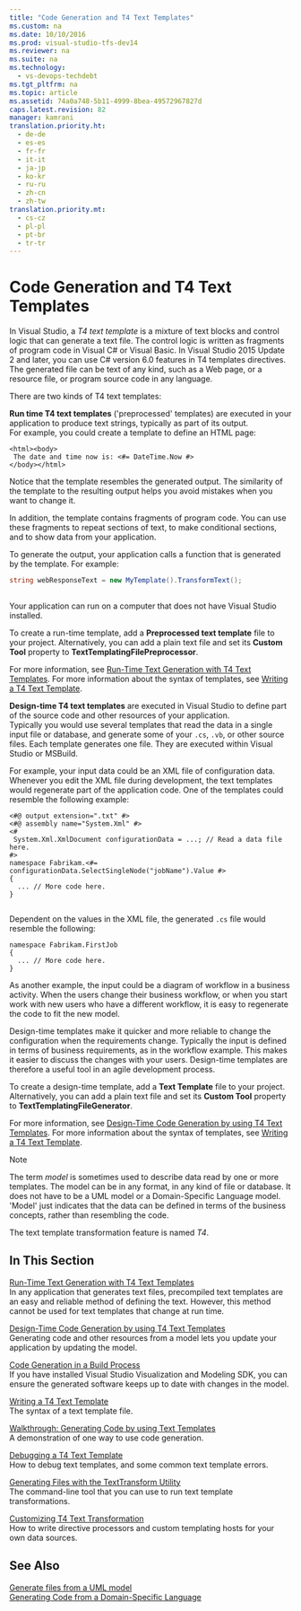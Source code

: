 ```yaml
---
title: "Code Generation and T4 Text Templates"
ms.custom: na
ms.date: 10/10/2016
ms.prod: visual-studio-tfs-dev14
ms.reviewer: na
ms.suite: na
ms.technology: 
  - vs-devops-techdebt
ms.tgt_pltfrm: na
ms.topic: article
ms.assetid: 74a0a748-5b11-4999-8bea-49572967827d
caps.latest.revision: 82
manager: kamrani
translation.priority.ht: 
  - de-de
  - es-es
  - fr-fr
  - it-it
  - ja-jp
  - ko-kr
  - ru-ru
  - zh-cn
  - zh-tw
translation.priority.mt: 
  - cs-cz
  - pl-pl
  - pt-br
  - tr-tr
---
```

# Code Generation and T4 Text Templates
In Visual Studio, a *T4 text template* is a mixture of text blocks and control logic that can generate a text file. The control logic is written as fragments of program code in Visual C# or Visual Basic. In Visual Studio 2015 Update 2 and later, you can use C# version 6.0 features in T4 templates directives. The generated file can be text of any kind, such as a Web page, or a resource file, or program source code in any language.  
  
 There are two kinds of T4 text templates:  
  
 **Run time T4 text templates** ('preprocessed' templates) are executed in your application to produce text strings, typically as part of its output.  
 For example, you could create a template to define an HTML page:  
  
```  
<html><body>  
 The date and time now is: <#= DateTime.Now #>  
</body></html>  
```  
  
 Notice that the template resembles the generated output. The similarity of the template to the resulting output helps you avoid mistakes when you want to change it.  
  
 In addition, the template contains fragments of program code. You can use these fragments to repeat sections of text, to make conditional sections, and to show data from your application.  
  
 To generate the output, your application calls a function that is generated by the template. For example:  
  
```c#  
string webResponseText = new MyTemplate().TransformText();  
  
```  
  
 Your application can run on a computer that does not have Visual Studio installed.  
  
 To create a run-time template, add a **Preprocessed text template** file to your project. Alternatively, you can add a plain text file and set its **Custom Tool** property to **TextTemplatingFilePreprocessor**.  
  
 For more information, see [Run-Time Text Generation with T4 Text Templates](../VS_IDE/Run-Time-Text-Generation-with-T4-Text-Templates.md). For more information about the syntax of templates, see [Writing a T4 Text Template](../VS_IDE/Writing-a-T4-Text-Template.md).  
  
 **Design-time T4 text templates** are executed in Visual Studio to define part of the source code and other resources of your application.  
 Typically you would use several templates that read the data in a single input file or database, and generate some of your `.cs`, `.vb`, or other source files. Each template generates one file. They are executed within Visual Studio or MSBuild.  
  
 For example, your input data could be an XML file of configuration data. Whenever you edit the XML file during development, the text templates would regenerate part of the application code. One of the templates could resemble the following example:  
  
```  
<#@ output extension=".txt" #>  
<#@ assembly name="System.Xml" #>  
<#  
 System.Xml.XmlDocument configurationData = ...; // Read a data file here.  
#>  
namespace Fabrikam.<#= configurationData.SelectSingleNode("jobName").Value #>  
{  
  ... // More code here.   
}  
  
```  
  
 Dependent on the values in the XML file, the generated `.cs` file would resemble the following:  
  
```  
namespace Fabrikam.FirstJob  
{  
  ... // More code here.   
}  
```  
  
 As another example, the input could be a diagram of workflow in a business activity. When the users change their business workflow, or when you start work with new users who have a different workflow, it is easy to regenerate the code to fit the new model.  
  
 Design-time templates make it quicker and more reliable to change the configuration when the requirements change. Typically the input is defined in terms of business requirements, as in the workflow example. This makes it easier to discuss the changes with your users. Design-time templates are therefore a useful tool in an agile development process.  
  
 To create a design-time template, add a **Text Template** file to your project. Alternatively, you can add a plain text file and set its **Custom Tool** property to **TextTemplatingFileGenerator**.  
  
 For more information, see [Design-Time Code Generation by using T4 Text Templates](../VS_IDE/Design-Time-Code-Generation-by-using-T4-Text-Templates.md). For more information about the syntax of templates, see [Writing a T4 Text Template](../VS_IDE/Writing-a-T4-Text-Template.md).  
  
> [!NOTE]
>  The term *model* is sometimes used to describe data read by one or more templates. The model can be in any format, in any kind of file or database. It does not have to be a UML model or a Domain-Specific Language model. 'Model' just indicates that the data can be defined in terms of the business concepts, rather than resembling the code.  
  
 The text template transformation feature is named *T4*.  
  
## In This Section  
 [Run-Time Text Generation with T4 Text Templates](../VS_IDE/Run-Time-Text-Generation-with-T4-Text-Templates.md)  
 In any application that generates text files, precompiled text templates are an easy and reliable method of defining the text. However, this method cannot be used for text templates that change at run time.  
  
 [Design-Time Code Generation by using T4 Text Templates](../VS_IDE/Design-Time-Code-Generation-by-using-T4-Text-Templates.md)  
 Generating code and other resources from a model lets you update your application by updating the model.  
  
 [Code Generation in a Build Process](../VS_IDE/Code-Generation-in-a-Build-Process.md)  
 If you have installed Visual Studio Visualization and Modeling SDK, you can ensure the generated software keeps up to date with changes in the model.  
  
 [Writing a T4 Text Template](../VS_IDE/Writing-a-T4-Text-Template.md)  
 The syntax of a text template file.  
  
 [Walkthrough: Generating Code by using Text Templates](../VS_IDE/Walkthrough--Generating-Code-by-using-Text-Templates.md)  
 A demonstration of one way to use code generation.  
  
 [Debugging a T4 Text Template](../VS_IDE/Debugging-a-T4-Text-Template.md)  
 How to debug text templates, and some common text template errors.  
  
 [Generating Files with the TextTransform Utility](../VS_IDE/Generating-Files-with-the-TextTransform-Utility.md)  
 The command-line tool that you can use to run text template transformations.  
  
 [Customizing T4 Text Transformation](../VS_IDE/Customizing-T4-Text-Transformation.md)  
 How to write directive processors and custom templating hosts for your own data sources.  
  
## See Also  
 [Generate files from a UML model](../VS_IDE/Generate-files-from-a-UML-model.md)   
 [Generating Code from a Domain-Specific Language](../VS_IDE/Generating-Code-from-a-Domain-Specific-Language.md)